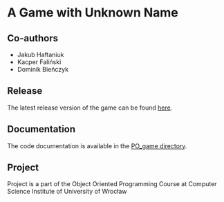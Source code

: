 # A Game with Unknown Name

## Co-authors
- Jakub Haftaniuk
- Kacper Faliński
- Dominik Bieńczyk

## Release
The latest release version of the game can be found [here](https://github.com/idiots-association/PO_project/releases/download/v0.1.1-alpha/PO_game.zip).

## Documentation
The code documentation is available in the [PO_game directory](./PO_game).

## Project
Project is a part of the Object Oriented Programming Course at Computer Science Institute of University of Wrocław
